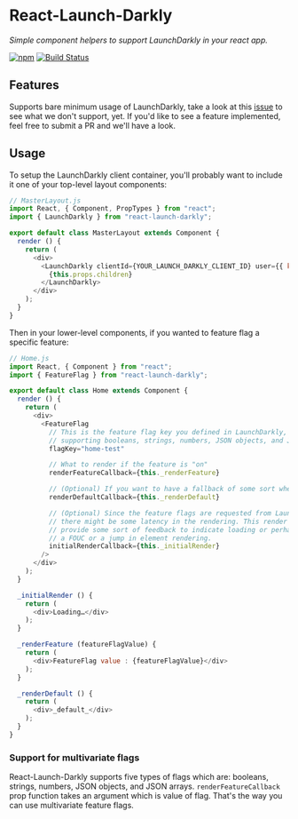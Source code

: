 # React-Launch-Darkly
*Simple component helpers to support LaunchDarkly in your react app.*

[![npm](https://img.shields.io/npm/v/react-launch-darkly.svg)](https://www.npmjs.com/package/react-launch-darkly)
[![Build Status](https://travis-ci.org/TrueCar/react-launch-darkly.svg?branch=master)](https://travis-ci.org/TrueCar/react-launch-darkly)

## Features
Supports bare minimum usage of LaunchDarkly, take a look at this [issue](https://github.com/TrueCar/react-launch-darkly/issues/2) to see what we don't support, yet.
If you'd like to see a feature implemented, feel free to submit a PR and we'll have a look.

## Usage
To setup the LaunchDarkly client container, you'll probably want to include it one of your top-level
layout components:
```javascript
// MasterLayout.js
import React, { Component, PropTypes } from "react";
import { LaunchDarkly } from "react-launch-darkly";

export default class MasterLayout extends Component {
  render () {
    return (
      <div>
        <LaunchDarkly clientId={YOUR_LAUNCH_DARKLY_CLIENT_ID} user={{ key: "YOUR_USER_KEY" }}>
          {this.props.children}
        </LaunchDarkly>
      </div>
    );
  }
}
```

Then in your lower-level components, if you wanted to feature flag a specific feature:
```javascript
// Home.js
import React, { Component } from "react";
import { FeatureFlag } from "react-launch-darkly";

export default class Home extends Component {
  render () {
    return (
      <div>
        <FeatureFlag
          // This is the feature flag key you defined in LaunchDarkly,
          // supporting booleans, strings, numbers, JSON objects, and JSON arrays
          flagKey="home-test"

          // What to render if the feature is "on"
          renderFeatureCallback={this._renderFeature}

          // (Optional) If you want to have a fallback of some sort when the feature is "off"
          renderDefaultCallback={this._renderDefault}

          // (Optional) Since the feature flags are requested from LaunchDarkly after DOM load,
          // there might be some latency in the rendering. This render callback allows you to
          // provide some sort of feedback to indicate loading or perhaps a placeholder to avoid
          // a FOUC or a jump in element rendering.
          initialRenderCallback={this._initialRender}
        />
      </div>
    );
  }

  _initialRender () {
    return (
      <div>Loading…</div>
    );
  }

  _renderFeature (featureFlagValue) {
    return (
      <div>FeatureFlag value : {featureFlagValue}</div>
    );
  }

  _renderDefault () {
    return (
      <div>_default_</div>
    );
  }
}

```
### Support for multivariate flags
React-Launch-Darkly supports five types of flags which are:
booleans, strings, numbers, JSON objects, and JSON arrays. `renderFeatureCallback` prop function takes an argument which is value of flag. That's the way you can use multivariate feature flags.
